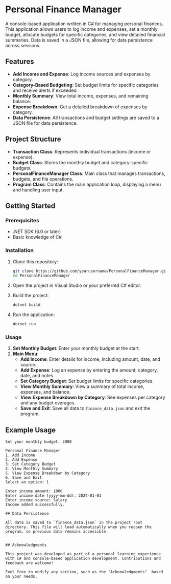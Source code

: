 
# Personal Finance Manager

A console-based application written in C# for managing personal finances. This application allows users to log income and expenses, set a monthly budget, allocate budgets for specific categories, and view detailed financial summaries. Data is saved in a JSON file, allowing for data persistence across sessions.

## Features

- **Add Income and Expense**: Log income sources and expenses by category.
- **Category-Based Budgeting**: Set budget limits for specific categories and receive alerts if exceeded.
- **Monthly Summary**: View total income, expenses, and remaining balance.
- **Expense Breakdown**: Get a detailed breakdown of expenses by category.
- **Data Persistence**: All transactions and budget settings are saved to a JSON file for data persistence.

## Project Structure

- **Transaction Class**: Represents individual transactions (income or expense).
- **Budget Class**: Stores the monthly budget and category-specific budgets.
- **PersonalFinanceManager Class**: Main class that manages transactions, budgets, and file operations.
- **Program Class**: Contains the main application loop, displaying a menu and handling user input.

## Getting Started

### Prerequisites

- .NET SDK (6.0 or later)
- Basic knowledge of C#

### Installation

1. Clone this repository:

   ```bash
   git clone https://github.com/yourusername/PersonalFinanceManager.git
   cd PersonalFinanceManager
   ```

2. Open the project in Visual Studio or your preferred C# editor.

3. Build the project:

   ```bash
   dotnet build
   ```

4. Run the application:

   ```bash
   dotnet run
   ```

### Usage

1. **Set Monthly Budget**: Enter your monthly budget at the start.
2. **Main Menu**: 
   - **Add Income**: Enter details for income, including amount, date, and source.
   - **Add Expense**: Log an expense by entering the amount, category, date, and notes.
   - **Set Category Budget**: Set budget limits for specific categories.
   - **View Monthly Summary**: View a summary of total income, expenses, and balance.
   - **View Expense Breakdown by Category**: See expenses per category and any budget overages.
   - **Save and Exit**: Save all data to `finance_data.json` and exit the program.

## Example Usage

```plaintext
Set your monthly budget: 2000

Personal Finance Manager
1. Add Income
2. Add Expense
3. Set Category Budget
4. View Monthly Summary
5. View Expense Breakdown by Category
6. Save and Exit
Select an option: 1

Enter income amount: 1000
Enter income date (yyyy-mm-dd): 2024-01-01
Enter income source: Salary
Income added successfully.

## Data Persistence

All data is saved to `finance_data.json` in the project root directory. This file will load automatically when you reopen the program, so previous data remains accessible.


## Acknowledgments

This project was developed as part of a personal learning experience with C# and console-based application development. Contributions and feedback are welcome!

Feel free to modify any section, such as the "Acknowledgments"  based on your needs.
